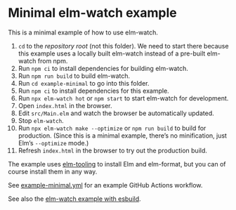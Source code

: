 # Minimal elm-watch example

This is a minimal example of how to use elm-watch.

1. `cd` to the _repository root_ (not this folder). We need to start there because this example uses a locally built elm-watch instead of a pre-built elm-watch from npm.
2. Run `npm ci` to install dependencies for building elm-watch.
3. Run `npm run build` to build elm-watch.
4. Run `cd example-minimal` to go into this folder.
5. Run `npm ci` to install dependencies for this example.
6. Run `npx elm-watch hot` or `npm start` to start elm-watch for development.
7. Open `index.html` in the browser.
8. Edit `src/Main.elm` and watch the browser be automatically updated.
9. Stop `elm-watch`.
10. Run `npx elm-watch make --optimize` or `npm run build` to build for production. (Since this is a minimal example, there’s no minification, just Elm’s `--optimize` mode.)
11. Refresh `index.html` in the browser to try out the production build.

The example uses [elm-tooling] to install Elm and elm-format, but you can of course install them in any way.

See [example-minimal.yml] for an example GitHub Actions workflow.

See also the [elm-watch example with esbuild][example].

[elm-tooling]: https://elm-tooling.github.io/elm-tooling-cli
[example-minimal.yml]: https://github.com/lydell/elm-watch/blob/main/.github/workflows/example-minimal.yml
[example]: https://github.com/lydell/elm-watch/tree/main/example
